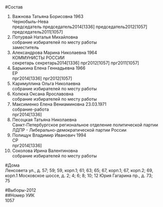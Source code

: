 #Состав  
1. Важнова Татьяна Борисовна 1963  
    Чернобыль-Нева  
    председатель председатель2014[1336] председатель2012[1057] председатель2011[1057]  
2. Потурвай Наталья Михайловна  
    собрание избирателей по месту работы  
    заместитель  
3. Александрова Марина Николаевна 1964  
    КОММУНИСТЫ РОССИИ  
    секретарь секретарь2014[1336] прг2012[1057] прг2011[1057]  
4. Барыкина Елена Геннадьевна 1966  
    ЕР  
    прг2014[1336] прг2012[1057]  
5. Каримуллина Ольга Николаевна  
    собрание избирателей по месту работы  
6. Колюка Оксана Ярославовна  
    собрание избирателей по месту работы  
7. Максименко Елена Вениаминовна 23.03.1971  
    собрание-работа  
    прг2014[1336]  
8. Песоцкая Татьяна Николаевна  
    Санкт-Петербургское региональное отделение политической партии ЛДПР - Либерально-демократической партии России  
9. Полищук Владимир Иванович 1994  
    СР  
    прг2014[1336]  
10. Соколова Ирина Валентиновна  
    собрание избирателей по месту работы  
  
#Дома  
Ленсовета ул., д. 57; 59; 59, корп.1; 61; 63; 65; 67, корп.1; 67, корп.2; 69, корп.1 Московское шоссе, д. 2; 4; 6; 8; 10; 12 Юрия Гагарина пр., д. 73; 75  
  
#Выборы-2012  
##Номер УИК  
1057  
